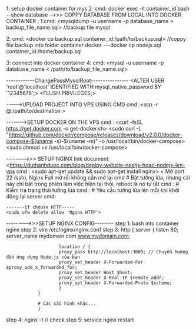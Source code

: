 1: setup docker container for mys
2: cmd: docker exec -it container_id bash
--show database 
-->>> COPPY DATABASE FROM LOCAL INTO DOCKER CONTAINER ;
1:cmd:  <mysqldump -u username -p database_name > backup_file_name.sql> //backup file mysql

2: cmd: <docker cp backup.sql container_id:/path/to/backup.sql>  //coppy file backup into folder container docker
        ---docker cp nodejs.sql container_id:/home/backup.sql

3: connect into docker container 
4: cmd: <mysql -u username -p database_name < /path/to/backup_file_name.sql>


------------ChangePassMysqlRoot----------------
<ALTER USER 'root'@'localhost' IDENTIFIED WITH mysql_native_password BY '12345678';>
<FLUSH PRIVILEGES;>


---->UPLOAD PROJECT INTO VPS USING CMD
cmd :<scp -r <your-project-directory> <user>@<host>:/path/to/destination >

------>SETUP DOCKER ON THE VPS 
cmd :   <curl -fsSL https://get.docker.com -o get-docker.sh>
        <sudo sh get-docker.sh>
        <sudo curl -L "https://github.com/docker/compose/releases/download/v2.0.0/docker-compose-$(uname -s)-$(uname -m)" -o /usr/local/bin/docker-compose>
        <sudo chmod +x /usr/local/bin/docker-compose>


------->>> SETUP NGINX 
link document: <https://duthanhduoc.com/blog/deploy-website-nextjs-hoac-nodejs-len-vps
cmd : <sudo apt-get update && sudo apt-get install nginx>
        < Mở port 22 (ssh), Nginx Full mở rồi không cần mở lại
        cmd <sudo ufw allow ssh>
        # Bật tường lửa, nhưng cái này chỉ bật trong phiên làm việc hiện tại thôi, reboot là nó tự tắt
        cmd :<sudo ufw enable>
        # Kiểm tra trạng thái tường lửa
        cmd : <sudo ufw status>
        # Yêu cầu tường lửa lên mỗi khi khởi động lại server
        cmd: <sudo systemctl enable ufw>  

    -------if choose HTTP-----
    <sudo ufw delete allow 'Nginx HTTP'>


-------->>>SETUP NGINX CONFIG--------
step 1: bash into container nginx 
step 2: vim /etc/nginx/nginx.conf
step 3: http {
                server {
                        listen 80;
                        server_name mydomain.com www.mydomain.com;

                        location / {
                        proxy_pass http://localhost:3000; // Chuyển hướng đến ứng dụng Node.js của bạn
                        proxy_set_header X-Forwarded-For $proxy_add_x_forwarded_for;
                        proxy_set_header Host $host;
                        proxy_set_header X-Real-IP $remote_addr;
                        proxy_set_header X-Forwarded-Proto $scheme;
                        }
                }

                # Các cấu hình khác...
                }
step 4: nginx -t // check 
step 5: service nginx restart 